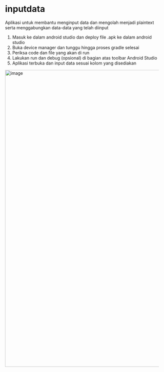 # inputdata
Aplikasi untuk membantu menginput data dan mengolah menjadi plaintext serta menggabungkan data-data yang telah diinput

1. Masuk ke dalam android studio dan deploy file .apk ke dalam android studio
2. Buka device manager dan tunggu hingga proses gradle selesai
3. Periksa code dan file yang akan di run
4. Lakukan run dan debug (opsional) di bagian atas toolbar Android Studio
5. Aplikasi terbuka dan input data sesuai kolom yang disediakan

<img width="1812" height="973" alt="image" src="https://github.com/user-attachments/assets/5d2d9a36-573f-4593-8a6f-6a10975dbe38" />
